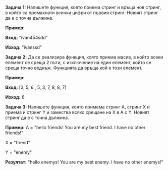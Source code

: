 **Задача 1:** Напишете функция, която приема стринг и връща нов стринг, в който са премахнати всички цифри от първия стринг. 
Новият стринг да е с точна дължина.

**Пример:**

**Вход:** "ivan454sdd"

**Изход:** "ivanssd"

**Задача 2:** Да се реализира функция, която приема масив, в който всеки елемент се среща 2 пъти, с изключение на един елемент, който се среща точно веднъж.
Функцията да връща кой е този елемент.

**Пример:**

**Вход:** [3, 5, 6 , 5, 3, 7, 8, 8, 7]

**Изход:** 6

**Задача 3:** Напишете функция, която примема стринг A, стринг X и приема и стринг Y и замества всяко срещане на X в А с Y.
Новият стринг да е с точна дължина.

**Пример:**
A = "hello friends! You are my best friend. I have no other friends!"

X = "friend"

Y = "enemy"

**Резултат:** "hello enemys! You are my best enemy. I have no other enemys!"
